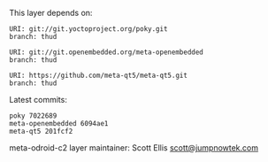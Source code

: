 This layer depends on:

    URI: git://git.yoctoproject.org/poky.git
    branch: thud

    URI: git://git.openembedded.org/meta-openembedded
    branch: thud

    URI: https://github.com/meta-qt5/meta-qt5.git
    branch: thud

Latest commits:

    poky 7022689
    meta-openembedded 6094ae1
    meta-qt5 201fcf2

meta-odroid-c2 layer maintainer: Scott Ellis <scott@jumpnowtek.com>
